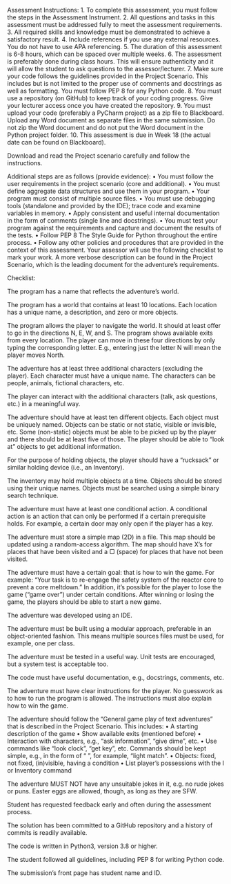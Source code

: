 Assessment Instructions:
    1. To complete this assessment, you must follow the steps in the Assessment Instrument.
    2. All questions and tasks in this assessment must be addressed fully to meet the assessment requirements.
    3. All required skills and knowledge must be demonstrated to achieve a satisfactory result. 
    4. Include references if you use any external resources. You do not have to use APA referencing. 
    5. The duration of this assessment is 6-8 hours, which can be spaced over multiple weeks. 
    6. The assessment is preferably done during class hours. This will ensure authenticity and it will allow the student to ask questions to the assessor/lecturer.
    7. Make sure your code follows the guidelines provided in the Project Scenario. This includes but is not limited to the proper use of comments and docstrings as well as formatting. You must follow PEP 8 for any Python code.
    8. You must use a repository (on GitHub) to keep track of your coding progress. Give your lecturer access once you have created the repository. 
    9. You must upload your code (preferably a PyCharm project) as a zip file to Blackboard. Upload any Word document as separate files in the same submission. Do not zip the Word document and do not put the Word document in the Python project folder.
    10. This assessment is due in Week 18 (the actual date can be found on Blackboard).

Download and read the Project scenario carefully and follow the instructions.

Additional steps are as follows (provide evidence):
    • You must follow the user requirements in the project scenario (core and additional). 
    • You must define aggregate data structures and use them in your program.
    • Your program must consist of multiple source files.
    • You must use debugging tools (standalone and provided by the IDE); trace code and examine variables in memory. 
    • Apply consistent and useful internal documentation in the form of comments (single line and docstrings).
    • You must test your program against the requirements and capture and document the results of the tests.
    • Follow PEP 8 The Style Guide for Python throughout the entire process.
    • Follow any other policies and procedures that are provided in the context of this assessment. 
Your assessor will use the following checklist to mark your work. A more verbose description can be found in the Project Scenario, which is the leading document for the adventure’s requirements.

Checklist:

The program has a name that reflects the adventure’s world.

The program has a world that contains at least 10 locations. Each location has a unique name, a description, and zero or more objects. 

The program allows the player to navigate the world. It should at least offer to go in the directions N, E, W, and S. The program shows available exits from every location. The player can move in these four directions by only typing the corresponding letter. E.g., entering just the letter N will mean the player moves North.

The adventure has at least three additional characters (excluding the player). Each character must have a unique name. The characters can be people, animals, fictional characters, etc.

The player can interact with the additional characters (talk, ask questions, etc.) in a meaningful way. 

The adventure should have at least ten different objects. Each object must be uniquely named. Objects can be static or not static, visible or invisible, etc. Some (non-static) objects must be able to be picked up by the player and there should be at least five of those. The player should be able to “look at” objects to get additional information.

For the purpose of holding objects, the player should have a “rucksack” or similar holding device (i.e., an Inventory).

The inventory may hold multiple objects at a time. Objects should be stored using their unique names. Objects must be searched using a simple binary search technique.

The adventure must have at least one conditional action. A conditional action is an action that can only be performed if a certain prerequisite holds. For example, a certain door may only open if the player has a key. 

The adventure must store a simple map (2D) in a file. This map should be updated using a random-access algorithm. The map should have X’s for places that have been visited and a ▢ (space) for places that have not been visited. 

The adventure must have a certain goal: that is how to win the game. For example: “Your task is to re-engage the safety system of the reactor core to prevent a core meltdown.” In addition, it’s possible for the player to lose the game (“game over”) under certain conditions. 
After winning or losing the game, the players should be able to start a new game.

The adventure was developed using an IDE.

The adventure must be built using a modular approach, preferable in an object-oriented fashion. This means multiple sources files must be used, for example, one per class. 

The adventure must be tested in a useful way. Unit tests are encouraged, but a system test is acceptable too. 

The code must have useful documentation, e.g., docstrings, comments, etc. 

The adventure must have clear instructions for the player. No guesswork as to how to run the program is allowed. The instructions must also explain how to win the game.

The adventure should follow the “General game play of text adventures” that is described in the Project Scenario. This includes:
    • A starting description of the game
    • Show available exits (mentioned before)
    • Interaction with characters, e.g., “ask information”, “give dime”, etc.
    • Use commands like “look clock”, “get key”, etc. Commands should be kept simple, e.g., in the form of “<verb> <noun>”, for example, “light match”.
    • Objects: fixed, not fixed, (in)visible, having a condition
    • List player’s possessions with the I or Inventory command

The adventure MUST NOT have any unsuitable jokes in it, e.g. no rude jokes or puns. Easter eggs are allowed, though, as long as they are SFW.

Student has requested feedback early and often during the assessment process. 

The solution has been committed to a GitHub repository and a history of commits is readily available.

The code is written in Python3, version 3.8 or higher.

The student followed all guidelines, including PEP 8 for writing Python code. 

The submission’s front page has student name and ID.